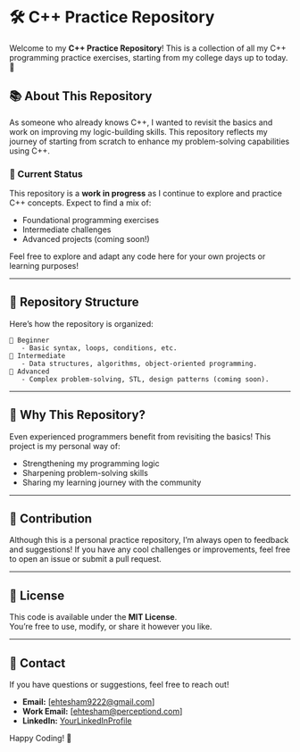 
# 🛠️ C++ Practice Repository  

Welcome to my **C++ Practice Repository**! This is a collection of all my C++ programming practice exercises, starting from my college days up to today. 🚀  

## 📚 About This Repository  

As someone who already knows C++, I wanted to revisit the basics and work on improving my logic-building skills. This repository reflects my journey of starting from scratch to enhance my problem-solving capabilities using C++.  

### 🔨 Current Status  
This repository is a **work in progress** as I continue to explore and practice C++ concepts. Expect to find a mix of:  
- Foundational programming exercises  
- Intermediate challenges  
- Advanced projects (coming soon!)  

Feel free to explore and adapt any code here for your own projects or learning purposes!  

---

## 📂 Repository Structure  

Here’s how the repository is organized:  
```plaintext
📁 Beginner  
   - Basic syntax, loops, conditions, etc.  
📁 Intermediate  
   - Data structures, algorithms, object-oriented programming.  
📁 Advanced  
   - Complex problem-solving, STL, design patterns (coming soon).  
```  

---

## 🚀 Why This Repository?  

Even experienced programmers benefit from revisiting the basics! This project is my personal way of:  
- Strengthening my programming logic  
- Sharpening problem-solving skills  
- Sharing my learning journey with the community  

---

## 🤝 Contribution  

Although this is a personal practice repository, I’m always open to feedback and suggestions! If you have any cool challenges or improvements, feel free to open an issue or submit a pull request.  

---

## 📜 License  

This code is available under the **MIT License**.  
You’re free to use, modify, or share it however you like.  

---

## 📧 Contact  

If you have questions or suggestions, feel free to reach out!  
- **Email:** [ehtesham9222@gmail.com]  
- **Work Email:** [ehtesham@perceptiond.com]
- **LinkedIn:** [YourLinkedInProfile](https://www.linkedin.com/in/ehte1337/)  

Happy Coding! 🎉  
